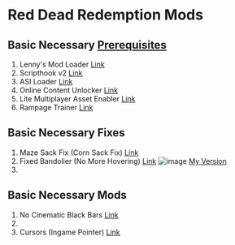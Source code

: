 # Red Dead Redemption Mods

## Basic Necessary [Prerequisites]()
1. Lenny's Mod Loader [Link](https://www.rdr2mods.com/downloads/rdr2/tools/76-lennys-mod-loader-rdr/)
2. Scripthook v2 [Link](https://www.nexusmods.com/reddeadredemption2/mods/1472?tab=description)
3. ASI Loader [Link](https://www.nexusmods.com/reddeadredemption2/mods/1472?tab=files)
4. Online Content Unlocker [Link](https://www.nexusmods.com/reddeadredemption2/mods/1688)
5. Lite Multiplayer Asset Enabler [Link](https://www.nexusmods.com/reddeadredemption2/mods/5304)
6. Rampage Trainer [Link](https://www.nexusmods.com/reddeadredemption2/mods/233)

## Basic Necessary Fixes
1. Maze Sack Fix (Corn Sack Fix) [Link](https://www.nexusmods.com/reddeadredemption2/mods/1425?tab=description)
2. Fixed Bandolier (No More Hovering) [Link](https://www.nexusmods.com/reddeadredemption2/mods/982) ![image](https://github.com/user-attachments/assets/72e724a5-efb4-4fb4-b48f-4b1ea353f41f)
 [My Version](https://github.com/azminasrullah365/rdr2mods/tree/main/No%20More%20Hovering%20Bandolier)
3. 

## Basic Necessary Mods
1. No Cinematic Black Bars [Link](https://github.com/azminasrullah365/rdr2mods/tree/main/No%20Cinematic%20Black%20Bars)
2. 
3. Cursors (Ingame Pointer) [Link](https://github.com/azminasrullah365/rdr2mods/tree/main/Ingame%20Pointer) 
